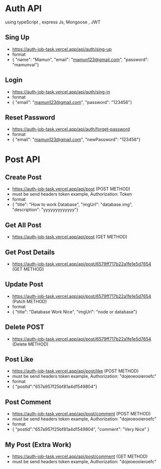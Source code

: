 # Auth API

using typeScript , express Js, Mongoose , JWT

## Sing Up

- https://auth-job-task.vercel.app/api/auth/sing-up
- format
- {
  "name": "Mamun",
  "email": "mamun123@gmail.com",
  "password": "mamunvai"}

## Login

- https://auth-job-task.vercel.app/api/auth/sing-in
- format
- {
  "email": "mamun123@gmail.com",
  "password": "123456"}

## Reset Password

- https://auth-job-task.vercel.app/api/auth/forget-password
- format
- {
  "email": "mamun123@gmail.com",
  "newPassword": "123456"}

# Post API

## Create Post

- https://auth-job-task.vercel.app/api/post (POST METHOD)
- must be send headers token example, Authorization: Token
- format
- {
  "title": "How to work Database",
  "imgUrl": "database.img",
  "description": "yyyyyyyyyyyyy"}

## Get All Post

- https://auth-job-task.vercel.app/api/post (GET METHOD)

## Get Post Details

- https://auth-job-task.vercel.app/api/post/6579ff717b22a1fe1e5d7654 (GET METHOD)

## Update Post

- https://auth-job-task.vercel.app/api/post/6579ff717b22a1fe1e5d7654 (Patch METHOD)
- format
- {
  "title": "Database Work Nice",
  "imgUrl": "node or database"}

## Delete POST

- https://auth-job-task.vercel.app/api/post/6579ff717b22a1fe1e5d7654 (Delete METHOD)

## Post Like

- https://auth-job-task.vercel.app/api/post/like (POST METHOD)
- must be send headers token example, Authorization: "dojeoeooieroefc"
- format
- {
  "postId":"657a957f25bf81a4d1549804"}

## Post Comment

- https://auth-job-task.vercel.app/api/post/comment (POST METHOD)
- must be send headers token example, Authorization: "dojeoeooieroefc"
- format
- {
  "postId":"657a957f25bf81a4d1549804",
  "comment": "Very Nice"
  }

## My Post (Extra Work)

- https://auth-job-task.vercel.app/api/post/comment (GET METHOD)
- must be send headers token example, Authorization: "dojeoeooieroefc"

